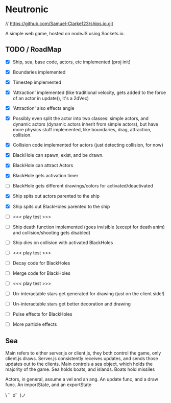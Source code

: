 
# Neutronic

// https://github.com/Samuel-Clarke123/ships.io.git

A simple web game, hosted on nodeJS using Sockets.io.


## TODO / RoadMap

- [x] Ship, sea, base code, actors, etc implemented (proj init)
- [x] Boundaries implemented
- [x] Timestep implemented
- [x] 'Attraction' implemented (like traditional velocity, gets added to the force of an actor in update(), it's a 2dVec)
- [x] 'Attraction' also effects angle
- [x] Possibly even split the actor into two classes: simple actors, and dynamic actors (dynamic actors inherit from simple actors), but have more physics stuff implemented, like boundaries, drag, attraction, collision.
- [x] Collision code implemented for actors (just detecting collision, for now)
- [x] BlackHole can spawn, exist, and be drawn.
- [x] BlackHole can attract Actors
- [x] BlackHole gets activation timer
- [ ] BlackHole gets different drawings/colors for activated/deactivated
- [x] Ship spits out actors parented to the ship
- [x] Ship spits out BlackHoles parented to the ship
- [ ] <<< play test >>>
- [ ] Ship death function implemented (goes invisible (except for death anim) and collision/shooting gets disabled)
- [ ] Ship dies on collision with activated BlackHoles
- [ ] <<< play test >>>
- [ ] Decay code for BlackHoles
- [ ] Merge code for BlackHoles
- [ ] <<< play test >>>
- [ ] Un-interactable stars get generated for drawing (just on the client side!)
- [ ] Un-interactable stars get better decoration and drawing
- [ ] Pulse effects for BlackHoles
- [ ] More particle effects


## Sea

Main refers to either server.js or client.js, they both control the game, only client.js draws.
Server.js consistently receives updates, and sends those updates out to the clients.
Main controls a sea object, which holds the majority of the game.
Sea holds boats, and islands.
Boats hold missiles

Actors, in general, assume a vel and an ang. An update func, and a draw func. An importState, and an exportState

\ ゜o゜)ノ
